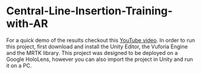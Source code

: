 # Central-Line-Insertion-Training-with-AR
For a quick demo of the results checkout this [YouTube video](https://youtu.be/5ech51clk30?feature=shared).
In order to run this project, first download and install the Unity Editor, the Vuforia Engine and the MRTK library. This project was designed to be deployed on a Google HoloLens, however you can also import the project in Unity and run it on a PC.
